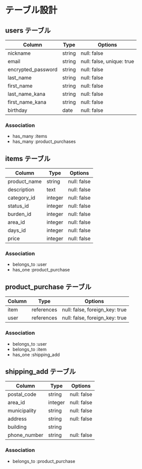 # テーブル設計

## users テーブル

| Column             | Type   | Options                   |
| ------------------ | ------ | ------------------------- |
| nickname           | string | null: false               |
| email              | string | null: false, unique: true |
| encrypted_password | string | null: false               |
| last_name          | string | null: false               |
| first_name         | string | null: false               |
| last_name_kana     | string | null: false               |
| first_name_kana    | string | null: false               |
| birthday           | date   | null: false               |

### Association

- has_many :items
- has_many :product_purchases

## items テーブル

| Column          | Type          | Options     |
| --------------- | ------------- | ----------- |
| product_name    | string        | null: false |
| description     | text          | null: false |
| category_id     | integer       | null: false |
| status_id       | integer       | null: false |
| burden_id       | integer       | null: false |
| area_id         | integer       | null: false |
| days_id         | integer       | null: false |
| price           | integer       | null: false |

### Association

- belongs_to :user
- has_one    :product_purchase

## product_purchase テーブル

| Column           | Type          | Options                        |
| ---------------- | ------------- | ------------------------------ |
| item             | references    | null: false, foreign_key: true |
| user             | references    | null: false, foreign_key: true |

### Association

- belongs_to :user
- belongs_to :item
- has_one    :shipping_add

## shipping_add テーブル

| Column           | Type          | Options     |
| ---------------- | ------------- | ----------- |
| postal_code      | string        | null: false |
| area_id          | integer       | null: false |
| municipality     | string        | null: false |
| address          | string        | null: false |
| building         | string        |             |
| phone_number     | string        | null: false |

### Association

- belongs_to :product_purchase
